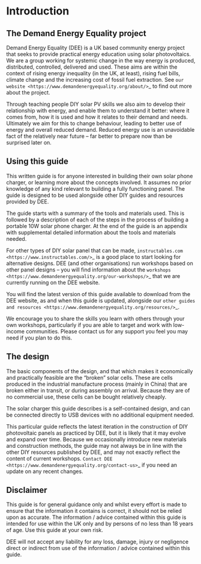 Introduction
============

The Demand Energy Equality project
----------------------------------

Demand Energy Equality (DEE) is a UK based community energy project that seeks to provide practical energy education using solar photovoltaics. We are a group working for systemic change in the way energy is produced, distributed, controlled, delivered and used. These aims are within the context of rising energy inequality (in the UK, at least), rising fuel bills, climate change and the increasing cost of fossil fuel extraction. See `our website <https://www.demandenergyequality.org/about/>`_ to find out more about the project.

Through teaching people DIY solar PV skills we also aim to develop their relationship with energy, and enable them to understand it better: where it comes from, how it is used and how it relates to their demand and needs. Ultimately we aim for this to change behaviour, leading to better use of energy and overall reduced demand. Reduced energy use is an unavoidable fact of the relatively near future – far better to prepare now than be surprised later on.

Using this guide
----------------

This written guide is for anyone interested in building their own solar phone charger, or learning more about the concepts involved. It assumes no prior knowledge of any kind relevant to building a fully functioning panel. The guide is designed to be used alongside other DIY guides and resources provided by DEE.

The guide starts with a summary of the tools and materials used. This is followed by a description of each of the steps in the process of building a portable 10W solar phone charger. At the end of the guide is an appendix with supplemental detailed information about the tools and materials needed.

For other types of DIY solar panel that can be made, `instructables.com <https://www.instructables.com/>`_ is a good place to start looking for alternative designs. DEE (and other organisations) run workshops based on other panel designs – you will find information about the `workshops <https://www.demandenergyequality.org/our-workshops/>`_ that we are currently running on the DEE website.

You will find the latest version of this guide available to download from the DEE website, as and when this guide is updated, alongside our `other guides and resources <https://www.demandenergyequality.org/resources/>`_.

We encourage you to share the skills you learn with others through your own workshops, particularly if you are able to target and work with low-income communities. Please contact us for any support you feel you may need if you plan to do this.

The design
----------
The basic components of the design, and that which makes it economically and practically feasible are the “broken” solar cells. These are cells produced in the industrial manufacture process (mainly in China) that are broken either in transit, or during assembly on arrival. Because they are of no commercial use, these cells can be bought relatively cheaply.

The solar charger this guide describes is a self-contained design, and can be connected directly to USB devices with no additional equipment needed.

This particular guide reflects the latest iteration in the construction of DIY photovoltaic panels as practiced by DEE, but it is likely that it may evolve and expand over time. Because we occasionally introduce new materials and construction methods, the guide may not always be in line with the other DIY resources published by DEE, and may not exactly reflect the content of current workshops. `Contact DEE <https://www.demandenergyequality.org/contact-us>`_ if you need an update on any recent changes.

Disclaimer
----------

This guide is for general guidance only and whilst every effort is made to ensure that the information it contains is correct, it should not be relied upon as accurate. The information / advice contained within this guide is intended for use within the UK only and by persons of no less than 18 years of age. Use this guide at your own risk.
    
DEE will not accept any liability for any loss, damage, injury or negligence direct or indirect from use of the information / advice contained within this guide.